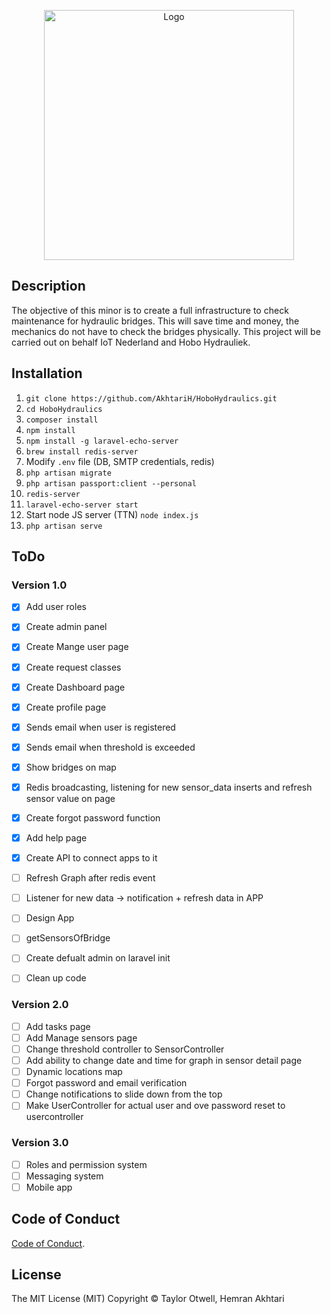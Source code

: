<p align="center"><img src="https://hobohydrauliek.nl/wp-content/uploads/2019/04/cropped-Logo-2019-1.jpg" width="400" alt="Logo"></p>
<!-- <p align="center">
<a href="https://travis-ci.org/laravel/framework"><img src="https://travis-ci.org/laravel/framework.svg" alt="Build Status"></a>
<a href="https://packagist.org/packages/laravel/framework"><img src="https://img.shields.io/packagist/dt/laravel/framework" alt="Total Downloads"></a>
<a href="https://packagist.org/packages/laravel/framework"><img src="https://img.shields.io/packagist/v/laravel/framework" alt="Latest Stable Version"></a>
<a href="https://packagist.org/packages/laravel/framework"><img src="https://img.shields.io/packagist/l/laravel/framework" alt="License"></a>
</p> -->

## Description

The objective of this minor is to create a full infrastructure to check maintenance for hydraulic bridges. This will save time and money, the mechanics do not have to check the bridges physically. This project will be carried out on behalf IoT Nederland and Hobo Hydrauliek.

## Installation

1. ``` git clone https://github.com/AkhtariH/HoboHydraulics.git ```
2. ``` cd HoboHydraulics ```
3. ``` composer install ```
4. ``` npm install ```
5. ``` npm install -g laravel-echo-server ```
6. ``` brew install redis-server ```
7. Modify ``` .env ``` file (DB, SMTP credentials, redis)
8. ``` php artisan migrate ```
9. ``` php artisan passport:client --personal ```
10. ``` redis-server ```
11. ``` laravel-echo-server start ```
12. Start node JS server (TTN) ``` node index.js ```
13. ``` php artisan serve ```

## ToDo
### Version 1.0

- [X] Add user roles
- [X] Create admin panel
- [X] Create Mange user page
- [X] Create request classes
- [X] Create Dashboard page
- [X] Create profile page
- [X] Sends email when user is registered
- [X] Sends email when threshold is exceeded
- [X] Show bridges on map
- [X] Redis broadcasting, listening for new sensor_data inserts and refresh sensor value on page
- [X] Create forgot password function
- [X] Add help page
- [X] Create API to connect apps to it
- [ ] Refresh Graph after redis event
- [ ] Listener for new data -> notification + refresh data in APP
- [ ] Design App
- [ ] getSensorsOfBridge 
- [ ] Create defualt admin on laravel init
- [ ] Clean up code


### Version 2.0

- [ ] Add tasks page
- [ ] Add Manage sensors page
- [ ] Change threshold controller to SensorController
- [ ] Add ability to change date and time for graph in sensor detail page
- [ ] Dynamic locations map
- [ ] Forgot password and email verification
- [ ] Change notifications to slide down from the top
- [ ] Make UserController for actual user and ove password reset to usercontroller

### Version 3.0
- [ ] Roles and permission system
- [ ] Messaging system
- [ ] Mobile app

## Code of Conduct

[Code of Conduct](https://drive.google.com/drive/folders/1vlOG79cCyByT_JbV24JGf1kFkqOoX6yW).

## License
The MIT License (MIT) Copyright © Taylor Otwell, Hemran Akhtari
